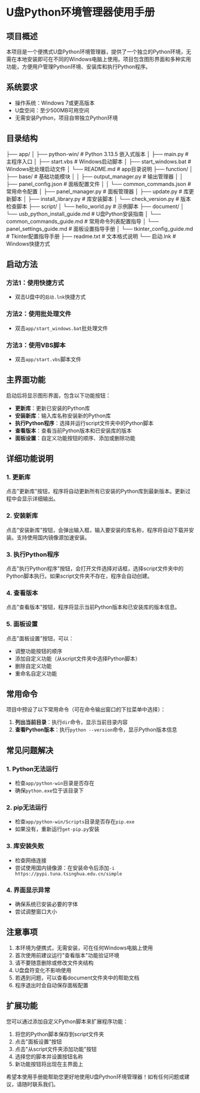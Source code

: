 # U盘Python环境管理器使用手册

## 项目概述
本项目是一个便携式U盘Python环境管理器，提供了一个独立的Python环境，无需在本地安装即可在不同的Windows电脑上使用。项目包含图形界面和多种实用功能，方便用户管理Python环境、安装库和执行Python程序。

## 系统要求
- 操作系统：Windows 7或更高版本
- U盘空间：至少500MB可用空间
- 无需安装Python，项目自带独立Python环境

## 目录结构

├── app/
│   ├── python-win/         # Python 3.13.5 嵌入式版本
│   ├── main.py             # 主程序入口
│   ├── start.vbs           # Windows启动脚本
│   ├── start_windows.bat   # Windows批处理启动文件
│   └── README.md           # app目录说明
├── function/
│   ├── base/               # 基础功能模块
│   │   ├── output_manager.py  # 输出管理器
│   │   ├── panel_config.json  # 面板配置文件
│   │   └── common_commands.json  # 常用命令配置
│   ├── panel_manager.py    # 面板管理器
│   ├── update.py           # 库更新脚本
│   ├── install_library.py  # 库安装脚本
│   └── check_version.py    # 版本检查脚本
├── script/
│   └── hello_world.py      # 示例脚本
├── document/
│   └── usb_python_install_guide.md  # U盘Python安装指南
│   └── common_commands_guide.md  # 常用命令列表配置指导
│   └── panel_settings_guide.md  # 面板设置指导手册
│   └── tkinter_config_guide.md  # Tkinter配置指导手册
├── readme.txt              # 文本格式说明
└── 启动.lnk                # Windows快捷方式

## 启动方法
### 方法1：使用快捷方式
- 双击U盘中的`启动.lnk`快捷方式

### 方法2：使用批处理文件
- 双击`app/start_windows.bat`批处理文件

### 方法3：使用VBS脚本
- 双击`app/start.vbs`脚本文件

## 主界面功能
启动后将显示图形界面，包含以下功能按钮：
- **更新库**：更新已安装的Python库
- **安装新库**：输入库名称安装新的Python库
- **执行Python程序**：选择并运行script文件夹中的Python脚本
- **查看版本**：查看当前Python版本和已安装库的版本
- **面板设置**：自定义功能按钮的顺序、添加或删除功能

## 详细功能说明
### 1. 更新库
点击"更新库"按钮，程序将自动更新所有已安装的Python库到最新版本。更新过程中会显示详细输出。

### 2. 安装新库
点击"安装新库"按钮，会弹出输入框，输入要安装的库名称，程序将自动下载并安装。支持使用国内镜像源加速安装。

### 3. 执行Python程序
点击"执行Python程序"按钮，会打开文件选择对话框，选择script文件夹中的Python脚本执行。如果script文件夹不存在，程序会自动创建。

### 4. 查看版本
点击"查看版本"按钮，程序将显示当前Python版本和已安装库的版本信息。

### 5. 面板设置
点击"面板设置"按钮，可以：
- 调整功能按钮的顺序
- 添加自定义功能（从script文件夹中选择Python脚本）
- 删除自定义功能
- 重命名自定义功能

## 常用命令
项目中预设了以下常用命令（可在命令输出窗口的下拉菜单中选择）：
1. **列出当前目录**：执行`dir`命令，显示当前目录内容
2. **查看Python版本**：执行`python --version`命令，显示Python版本信息

## 常见问题解决
### 1. Python无法运行
- 检查`app/python-win`目录是否存在
- 确保`python.exe`位于该目录下

### 2. pip无法运行
- 检查`app/python-win/Scripts`目录是否存在`pip.exe`
- 如果没有，重新运行`get-pip.py`安装

### 3. 库安装失败
- 检查网络连接
- 尝试使用国内镜像源：在安装命令后添加`-i https://pypi.tuna.tsinghua.edu.cn/simple`

### 4. 界面显示异常
- 确保系统已安装必要的字体
- 尝试调整窗口大小

## 注意事项
1. 本环境为便携式，无需安装，可在任何Windows电脑上使用
2. 首次使用前建议运行"查看版本"功能验证环境
3. 请不要随意删除或修改文件夹结构
4. U盘盘符变化不影响使用
5. 若遇到问题，可以查看document文件夹中的帮助文档
6. 程序退出时会自动保存面板配置

## 扩展功能
您可以通过添加自定义Python脚本来扩展程序功能：
1. 将您的Python脚本保存到script文件夹
2. 点击"面板设置"按钮
3. 点击"从script文件夹添加功能"按钮
4. 选择您的脚本并设置按钮名称
5. 新功能按钮将出现在主界面上


希望本使用手册能帮助您更好地使用U盘Python环境管理器！如有任何问题或建议，请随时联系我们。


